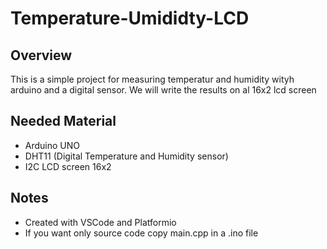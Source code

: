 # Temperature-Umididty-LCD

## Overview
This is a simple project for measuring temperatur and humidity wityh arduino and a digital sensor. We will write the results on al 16x2 lcd screen

## Needed Material
* Arduino UNO
* DHT11 (Digital Temperature and Humidity sensor)
* I2C LCD screen 16x2

## Notes
* Created with VSCode and Platformio
* If you want only source code copy main.cpp in a .ino file
